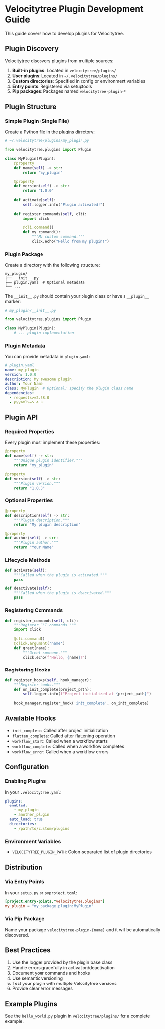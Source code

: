 # Velocitytree Plugin Development Guide

This guide covers how to develop plugins for Velocitytree.

## Plugin Discovery

Velocitytree discovers plugins from multiple sources:

1. **Built-in plugins**: Located in `velocitytree/plugins/`
2. **User plugins**: Located in `~/.velocitytree/plugins/`
3. **Custom directories**: Specified in config or environment variables
4. **Entry points**: Registered via setuptools
5. **Pip packages**: Packages named `velocitytree-plugin-*`

## Plugin Structure

### Simple Plugin (Single File)

Create a Python file in the plugins directory:

```python
# ~/.velocitytree/plugins/my_plugin.py

from velocitytree.plugins import Plugin

class MyPlugin(Plugin):
    @property
    def name(self) -> str:
        return "my_plugin"
    
    @property
    def version(self) -> str:
        return "1.0.0"
    
    def activate(self):
        self.logger.info("Plugin activated!")
    
    def register_commands(self, cli):
        import click
        
        @cli.command()
        def my_command():
            """My custom command."""
            click.echo("Hello from my plugin!")
```

### Plugin Package

Create a directory with the following structure:

```
my_plugin/
├── __init__.py
├── plugin.yaml  # Optional metadata
└── ...
```

The `__init__.py` should contain your plugin class or have a `__plugin__` marker:

```python
# my_plugin/__init__.py

from velocitytree.plugins import Plugin

class MyPlugin(Plugin):
    # ... plugin implementation
```

### Plugin Metadata

You can provide metadata in `plugin.yaml`:

```yaml
# plugin.yaml
name: my_plugin
version: 1.0.0
description: My awesome plugin
author: Your Name
class: MyPlugin  # Optional: specify the plugin class name
dependencies:
  - requests>=2.28.0
  - pyyaml>=5.4.0
```

## Plugin API

### Required Properties

Every plugin must implement these properties:

```python
@property
def name(self) -> str:
    """Unique plugin identifier."""
    return "my_plugin"

@property
def version(self) -> str:
    """Plugin version."""
    return "1.0.0"
```

### Optional Properties

```python
@property
def description(self) -> str:
    """Plugin description."""
    return "My plugin description"

@property
def author(self) -> str:
    """Plugin author."""
    return "Your Name"
```

### Lifecycle Methods

```python
def activate(self):
    """Called when the plugin is activated."""
    pass

def deactivate(self):
    """Called when the plugin is deactivated."""
    pass
```

### Registering Commands

```python
def register_commands(self, cli):
    """Register CLI commands."""
    import click
    
    @cli.command()
    @click.argument('name')
    def greet(name):
        """Greet someone."""
        click.echo(f"Hello, {name}!")
```

### Registering Hooks

```python
def register_hooks(self, hook_manager):
    """Register hooks."""
    def on_init_complete(project_path):
        self.logger.info(f"Project initialized at {project_path}")
    
    hook_manager.register_hook('init_complete', on_init_complete)
```

## Available Hooks

- `init_complete`: Called after project initialization
- `flatten_complete`: Called after flattening operation
- `workflow_start`: Called when a workflow starts
- `workflow_complete`: Called when a workflow completes
- `workflow_error`: Called when a workflow errors

## Configuration

### Enabling Plugins

In your `.velocitytree.yaml`:

```yaml
plugins:
  enabled:
    - my_plugin
    - another_plugin
  auto_load: true
  directories:
    - /path/to/custom/plugins
```

### Environment Variables

- `VELOCITYTREE_PLUGIN_PATH`: Colon-separated list of plugin directories

## Distribution

### Via Entry Points

In your `setup.py` or `pyproject.toml`:

```toml
[project.entry-points."velocitytree.plugins"]
my_plugin = "my_package.plugin:MyPlugin"
```

### Via Pip Package

Name your package `velocitytree-plugin-{name}` and it will be automatically discovered.

## Best Practices

1. Use the logger provided by the plugin base class
2. Handle errors gracefully in activation/deactivation
3. Document your commands and hooks
4. Use semantic versioning
5. Test your plugin with multiple Velocitytree versions
6. Provide clear error messages

## Example Plugins

See the `hello_world.py` plugin in `velocitytree/plugins/` for a complete example.